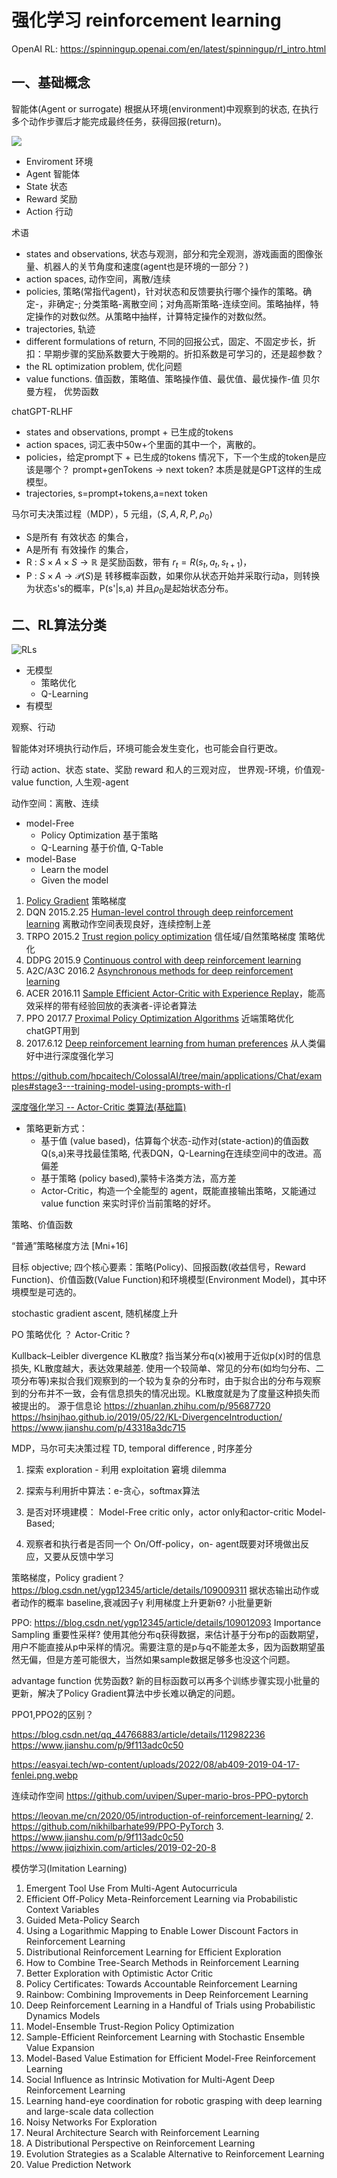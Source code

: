 # 强化学习 reinforcement learning
OpenAI RL: https://spinningup.openai.com/en/latest/spinningup/rl_intro.html

## 一、基础概念
智能体(Agent or surrogate) 根据从环境(environment)中观察到的状态, 在执行多个动作步骤后才能完成最终任务，获得回报(return)。

![](../images/RL/rl_diagram_transparent_bg.png)<br/>

* Enviroment 环境
* Agent 智能体
* State 状态
* Reward 奖励
* Action 行动

术语
* states and observations, 状态与观测，部分和完全观测，游戏画面的图像张量、机器人的关节角度和速度(agent也是环境的一部分？)
* action spaces, 动作空间，离散/连续 
* policies, 策略(常指代agent)，针对状态和反馈要执行哪个操作的策略。确定-，非确定-; 分类策略-离散空间；对角高斯策略-连续空间。策略抽样，特定操作的对数似然。从策略中抽样，计算特定操作的对数似然。
* trajectories, 轨迹
* different formulations of return, 不同的回报公式，固定、不固定步长，折扣：早期步骤的奖励系数要大于晚期的。折扣系数是可学习的，还是超参数？
* the RL optimization problem, 优化问题
* value functions. 值函数，策略值、策略操作值、最优值、最优操作-值 贝尔曼方程， 优势函数

chatGPT-RLHF
* states and observations, prompt + 已生成的tokens
* action spaces, 词汇表中50w+个里面的其中一个，离散的。
* policies，给定prompt下 + 已生成的tokens 情况下，下一个生成的token是应该是哪个？ prompt+genTokens -> next token? 本质是就是GPT这样的生成模型。
* trajectories, s=prompt+tokens,a=next token


马尔可夫决策过程（MDP），5 元组，$\langle S, A, R, P, \rho_0 \rangle$
* S是所有 有效状态 的集合，
* A是所有 有效操作 的集合，
* R : $S \times A \times S \to \mathbb{R}$ 是奖励函数，带有 $r_t = R(s_t, a_t, s_{t+1})$，
* P : $S \times A \to \mathcal{P}(S)$是 转移概率函数，如果你从状态开始并采取行动a，则转换为状态s's的概率，P(s'|s,a)
并且$\rho_0$是起始状态分布。

## 二、RL算法分类
![RLs](../images/RL/all_RL.png)

* 无模型
    * 策略优化
    * Q-Learning 
* 有模型

观察、行动

智能体对环境执行动作后，环境可能会发生变化，也可能会自行更改。

行动 action、状态 state、奖励 reward
和人的三观对应， 世界观-环境，价值观-value function, 人生观-agent

动作空间：离散、连续

* model-Free
    * Policy Optimization 基于策略
    * Q-Learning 基于价值, Q-Table
* model-Base
    * Learn the model
    * Given the model


1. [Policy Gradient](https://spinningup.openai.com/en/latest/algorithms/vpg.html) 策略梯度
1. DQN 2015.2.25 [Human-level control through deep reinforcement learning](./DQN.md) 离散动作空间表现良好，连续控制上差
1. TRPO 2015.2 [Trust region policy optimization](./TRPO.md) 信任域/自然策略梯度 策略优化
1. DDPG 2015.9 [Continuous control with deep reinforcement learning](./DDPG.md)
1. A2C/A3C 2016.2  [Asynchronous methods for deep reinforcement learning](./A2C.md)
1. ACER 2016.11 [Sample Efficient Actor-Critic with Experience Replay](./ACER.md)，能高效采样的带有经验回放的表演者-评论者算法
1. PPO 2017.7 [Proximal Policy Optimization Algorithms](./PPO.md) 近端策略优化 chatGPT用到
1. 2017.6.12 [Deep reinforcement learning from human preferences](./hp_RL.md) 从人类偏好中进行深度强化学习

https://github.com/hpcaitech/ColossalAI/tree/main/applications/Chat/examples#stage3---training-model-using-prompts-with-rl

[深度强化学习 -- Actor-Critic 类算法(基础篇)](https://zhuanlan.zhihu.com/p/148489261)
* 策略更新方式：
    * 基于值 (value based)，估算每个状态-动作对(state-action)的值函数 Q(s,a)来寻找最佳策略, 代表DQN，Q-Learning在连续空间中的改进。高偏差
    * 基于策略 (policy based),蒙特卡洛类方法，高方差
    * Actor-Critic，构造一个全能型的 agent，既能直接输出策略，又能通过 value function 来实时评价当前策略的好坏。



策略、价值函数

“普通”策略梯度方法 [Mni+16] 

目标 objective; 
四个核心要素：策略(Policy)、回报函数(收益信号，Reward Function)、价值函数(Value Function)和环境模型(Environment Model)，其中环境模型是可选的。

stochastic gradient ascent, 随机梯度上升

PO 策略优化 ？ Actor-Critic ?

Kullback–Leibler divergence KL散度? 指当某分布q(x)被用于近似p(x)时的信息损失, KL散度越大，表达效果越差.
使用一个较简单、常见的分布(如均匀分布、二项分布等)来拟合我们观察到的一个较为复杂的分布时，由于拟合出的分布与观察到的分布并不一致，会有信息损失的情况出现。KL散度就是为了度量这种损失而被提出的。
源于信息论
https://zhuanlan.zhihu.com/p/95687720
https://hsinjhao.github.io/2019/05/22/KL-DivergenceIntroduction/
https://www.jianshu.com/p/43318a3dc715


MDP，马尔可夫决策过程
TD, temporal difference , 时序差分

1. 探索 exploration - 利用 exploitation 窘境 dilemma

2. 探索与利用折中算法：e-贪心，softmax算法

3. 是否对环境建模：
Model-Free  critic only，actor only和actor-critic
Model-Based;

4. 观察者和执行者是否同一个
On/Off-policy，on- agent既要对环境做出反应，又要从反馈中学习



策略梯度，Policy gradient？ https://blog.csdn.net/ygp12345/article/details/109009311
据状态输出动作或者动作的概率
baseline,衰减因子γ
利用梯度上升更新θ?
小批量更新 

PPO: https://blog.csdn.net/ygp12345/article/details/109012093
Importance Sampling 重要性采样? 使用其他分布q获得数据，来估计基于分布p的函数期望，用户不能直接从p中采样的情况。需要注意的是p与q不能差太多，因为函数期望虽然无偏，但是方差可能很大，当然如果sample数据足够多也没这个问题。

advantage function 优势函数? 新的目标函数可以再多个训练步骤实现小批量的更新，解决了Policy Gradient算法中步长难以确定的问题。

PPO1,PPO2的区别？

https://blog.csdn.net/qq_44766883/article/details/112982236
https://www.jianshu.com/p/9f113adc0c50

https://easyai.tech/wp-content/uploads/2022/08/ab409-2019-04-17-fenlei.png.webp

连续动作空间
https://github.com/uvipen/Super-mario-bros-PPO-pytorch

https://leovan.me/cn/2020/05/introduction-of-reinforcement-learning/
2. https://github.com/nikhilbarhate99/PPO-PyTorch
3. https://www.jianshu.com/p/9f113adc0c50
https://www.jiqizhixin.com/articles/2019-02-20-8


模仿学习(Imitation Learning)



1. Emergent Tool Use From Multi-Agent Autocurricula
2. Efficient Off-Policy Meta-Reinforcement Learning via Probabilistic Context Variables
3. Guided Meta-Policy Search
4. Using a Logarithmic Mapping to Enable Lower Discount Factors in Reinforcement Learning
5. Distributional Reinforcement Learning for Efficient Exploration
6. How to Combine Tree-Search Methods in Reinforcement Learning
7. Better Exploration with Optimistic Actor Critic
8. Policy Certificates: Towards Accountable Reinforcement Learning
9. Rainbow: Combining Improvements in Deep Reinforcement Learning
10. Deep Reinforcement Learning in a Handful of Trials using Probabilistic Dynamics Models
11. Model-Ensemble Trust-Region Policy Optimization
12. Sample-Efficient Reinforcement Learning with Stochastic Ensemble Value Expansion
13. Model-Based Value Estimation for Efficient Model-Free Reinforcement Learning
14. Social Influence as Intrinsic Motivation for Multi-Agent Deep Reinforcement Learning
15. Learning hand-eye coordination for robotic grasping with deep learning and large-scale data collection
16. Noisy Networks For Exploration
17. Neural Architecture Search with Reinforcement Learning
18. A Distributional Perspective on Reinforcement Learning
19. Evolution Strategies as a Scalable Alternative to Reinforcement Learning
20. Value Prediction Network
